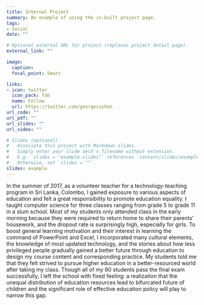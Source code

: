 ```yaml
---
title: Internal Project
summary: An example of using the in-built project page.
tags:
- Social
date: ""

# Optional external URL for project (replaces project detail page).
external_link: ""

image:
  caption:
  focal_point: Smart

links:
- icon: twitter
  icon_pack: fab
  name: Follow
  url: https://twitter.com/georgecushen
url_code: ""
url_pdf: ""
url_slides: ""
url_video: ""

# Slides (optional).
#   Associate this project with Markdown slides.
#   Simply enter your slide deck's filename without extension.
#   E.g. `slides = "example-slides"` references `content/slides/example-slides.md`.
#   Otherwise, set `slides = ""`.
slides: example
---
```


In the summer of 2017, as a volunteer teacher for a technology-teaching program in Sri Lanka, Colombo, I gained exposure to various aspects of education and felt a great responsibility to promote education equality. I taught computer science for three classes ranging from grade 5 to grade 11 in a slum school. Most of my students only attended class in the early morning because they were required to return home to share their parents’ housework, and the dropout rate is surprisingly high, especially for girls. To boost general learning motivation and their interest in learning the command of PowerPoint and Excel, I incorporated many cultural elements, the knowledge of most updated technology, and the stories about how less privileged people gradually gained a better future through education to design my course content and corresponding practice. My students told me that they felt strived to pursue higher education in a better-resourced world after taking my class. Though all of my 80 students pass the final exam successfully, I left the school with fixed feeling: a realization that the unequal distribution of education resources lead to bifurcated future of children and the significant role of effective education policy will play to narrow this gap.

